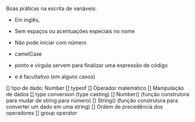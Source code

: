 Boas práticas na escrita de variáveis:

- Em inglês,
- Sem espaços ou acentuações especiais no nome 
- Não pode iniciar com número 
- camelCase 

- ponto e vírgula servem para finalizar uma expressão de código 
- e é facultativo (em alguns casos) 

[] tipo de dado: Number
[] typeof
[] Operador matemático 
[] Manipulação de dados 
   [] type conversion (type casting) 
   [] Number() (função construtora para mudar de string para número)
   [] String() (função construtura para converter um dado em uma string) 
[] Ordem de precedência dos operadores 
[] group operator 
